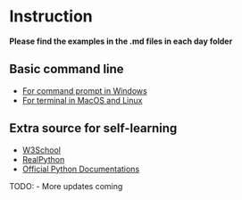 # Instruction

**Please find the examples in the .md files in each day folder**

## Basic command line

- [For command prompt in Windows](https://www.digitalcitizen.life/command-prompt-how-use-basic-commands)
- [For terminal in MacOS and Linux](https://blog.teamtreehouse.com/introduction-to-the-mac-os-x-command-line)

## Extra source for self-learning

- [W3School](https://www.w3schools.com/python/default.asp)
- [RealPython](https://realpython.com/)
- [Official Python Documentations](https://docs.python.org/3/tutorial/index.html)

TODO:
    - More updates coming
